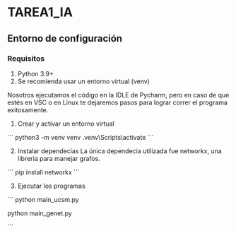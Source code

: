 # TAREA1_IA

## Entorno de configuración

### Requisitos 
1. Python 3.9+
2. Se recomienda usar un entorno virtual (venv)

Nosotros ejecutamos el código en la IDLE de Pycharm, pero en caso de que estés en VSC o en Linux te dejaremos pasos para lograr correr el programa exitosamente. 

1. Crear y activar un entorno virtual

´´´
python3 -m venv venv
.venv\Scripts\activate
´´´

2. Instalar dependecias
La única dependecia utilizada fue networkx, una libreria para manejar grafos.

´´´
pip install networkx
´´´

3. Ejecutar los programas
   
´´´
python main_ucsm.py

python main_genet.py

´´´
